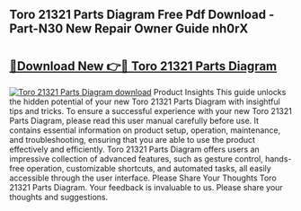 ## Toro 21321 Parts Diagram Free Pdf Download - Part-N30 New Repair Owner Guide nh0rX

# <h2><a href="http://dfsu9bz.blite.top/?on=Toro+21321+Parts+Diagram">🔗Download New 👉🔴 Toro 21321 Parts Diagram</a></h2>

[![Toro 21321 Parts Diagram download](https://i.imgur.com/lujVjoI.png)](http://dfsu9bz.blite.top/?on=Toro+21321+Parts+Diagram)
Product Insights This guide unlocks the hidden potential of your new Toro 21321 Parts Diagram with insightful tips and tricks. To ensure a successful experience with your new Toro 21321 Parts Diagram, please read this user manual carefully before use. It contains essential information on product setup, operation, maintenance, and troubleshooting, ensuring that you are able to use the product effectively and efficiently. Toro 21321 Parts Diagram offers users an impressive collection of advanced features, such as gesture control, hands-free operation, customizable shortcuts, and automated tasks, all easily accessible through the user interface. Please Share Your Thoughts Toro 21321 Parts Diagram. Your feedback is invaluable to us. Please share your thoughts and suggestions.
